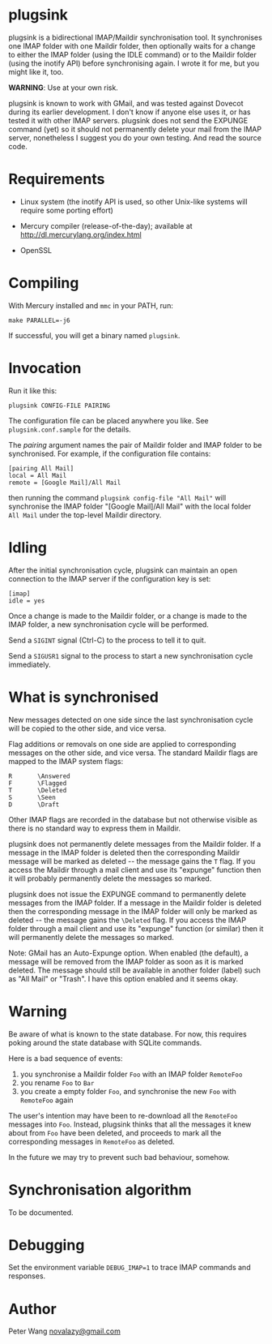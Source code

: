 plugsink
========

plugsink is a bidirectional IMAP/Maildir synchronisation tool.
It synchronises one IMAP folder with one Maildir folder, then optionally
waits for a change to either the IMAP folder (using the IDLE command) or
to the Maildir folder (using the inotify API) before synchronising again.
I wrote it for me, but you might like it, too.

**WARNING**: Use at your own risk.

plugsink is known to work with GMail, and was tested against Dovecot
during its earlier development. I don't know if anyone else uses it,
or has tested it with other IMAP servers.
plugsink does not send the EXPUNGE command (yet) so it should not
permanently delete your mail from the IMAP server, nonetheless I suggest
you do your own testing. And read the source code.


Requirements
============

  * Linux system (the inotify API is used, so other Unix-like systems will
    require some porting effort)

  * Mercury compiler (release-of-the-day); available at
    <http://dl.mercurylang.org/index.html>

  * OpenSSL


Compiling
=========

With Mercury installed and `mmc` in your PATH, run:

    make PARALLEL=-j6

If successful, you will get a binary named `plugsink`.


Invocation
==========

Run it like this:

    plugsink CONFIG-FILE PAIRING

The configuration file can be placed anywhere you like.
See `plugsink.conf.sample` for the details.

The *pairing* argument names the pair of Maildir folder and IMAP folder to
be synchronised.  For example, if the configuration file contains:

    [pairing All Mail]
    local = All Mail
    remote = [Google Mail]/All Mail

then running the command `plugsink config-file "All Mail"` will synchronise
the IMAP folder "[Google Mail]/All Mail" with the local folder `All Mail`
under the top-level Maildir directory.


Idling
======

After the initial synchronisation cycle, plugsink can maintain an open
connection to the IMAP server if the configuration key is set:

    [imap]
    idle = yes

Once a change is made to the Maildir folder, or a change is made to the
IMAP folder, a new synchronisation cycle will be performed.

Send a `SIGINT` signal (Ctrl-C) to the process to tell it to quit.

Send a `SIGUSR1` signal to the process to start a new synchronisation
cycle immediately.


What is synchronised
====================

New messages detected on one side since the last synchronisation cycle will
be copied to the other side, and vice versa.

Flag additions or removals on one side are applied to corresponding messages
on the other side, and vice versa.  The standard Maildir flags are mapped to
the IMAP system flags:

    R       \Answered
    F       \Flagged
    T       \Deleted
    S       \Seen
    D       \Draft

Other IMAP flags are recorded in the database but not otherwise visible as
there is no standard way to express them in Maildir.

plugsink does not permanently delete messages from the Maildir folder.
If a message in the IMAP folder is deleted then the corresponding Maildir
message will be marked as deleted -- the message gains the `T` flag.
If you access the Maildir through a mail client and use its "expunge"
function then it will probably permanently delete the messages so marked.

plugsink does not issue the EXPUNGE command to permanently delete messages
from the IMAP folder.  If a message in the Maildir folder is deleted then
the corresponding message in the IMAP folder will only be marked as deleted
-- the message gains the `\Deleted` flag.  If you access the IMAP folder
through a mail client and use its "expunge" function (or similar) then it
will permanently delete the messages so marked.

Note: GMail has an Auto-Expunge option.  When enabled (the default), a
message will be removed from the IMAP folder as soon as it is marked
deleted.  The message should still be available in another folder (label)
such as "All Mail" or "Trash".  I have this option enabled and it seems
okay.


Warning
=======

Be aware of what is known to the state database.  For now, this requires
poking around the state database with SQLite commands.

Here is a bad sequence of events:

 1. you synchronise a Maildir folder `Foo` with an IMAP folder `RemoteFoo`
 2. you rename `Foo` to `Bar`
 3. you create a empty folder `Foo`, and synchronise the new `Foo` with
    `RemoteFoo` again

The user's intention may have been to re-download all the `RemoteFoo`
messages into `Foo`.  Instead, plugsink thinks that all the messages it
knew about from `Foo` have been deleted, and proceeds to mark all the
corresponding messages in `RemoteFoo` as deleted.

In the future we may try to prevent such bad behaviour, somehow.


Synchronisation algorithm
=========================

To be documented.


Debugging
=========

Set the environment variable `DEBUG_IMAP=1` to trace IMAP commands and
responses.


Author
======

Peter Wang <novalazy@gmail.com>

